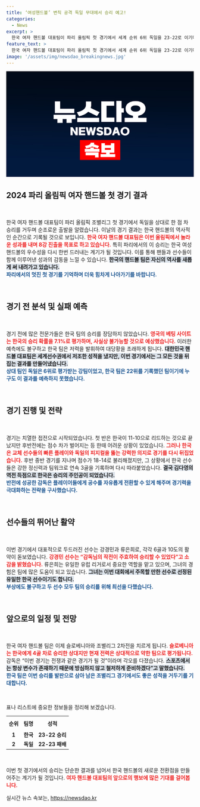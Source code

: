 ```yaml
---
title: ‘여성핸드볼’ 변칙 공격 독일 무대에서 승리 예고!
categories:
  - News
excerpt: >
  한국 여자 핸드볼 대표팀이 파리 올림픽 첫 경기에서 세계 순위 6위 독일을 23-22로 이기며 기적의 시작을 알렸습니다. 예상 밖의 승리는 감독의 ‘극단 전술’과 선수들의 투혼 덕분! 28일 슬로베니아와의 2차전 기대감 상승!
feature_text: >
  한국 여자 핸드볼 대표팀이 파리 올림픽 첫 경기에서 세계 순위 6위 독일을 23-22로 이기며 기적의 시작을 알렸습니다. 예상 밖의 승리는 감독의 ‘극단 전술’과 선수들의 투혼 덕분! 28일 슬로베니아와의 2차전 기대감 상승!
image: '/assets/img/newsdao_breakingnews.jpg'
---
```


<p><img src="/assets/img/newsdao_breakingnews.jpg" alt="firstkoreanews 속보" /></p>

<h2 data-ke-size="size26">2024 파리 올림픽 여자 핸드볼 첫 경기 결과</h2>

<p data-ke-size="size16">&nbsp;</p>

<p>한국 여자 핸드볼 대표팀이 파리 올림픽 조별리그 첫 경기에서 독일을 상대로 한 점 차 승리를 거두며 순조로운 출발을 알렸습니다. 이날의 경기 결과는 한국 핸드볼의 역사적인 순간으로 기록될 것으로 보입니다. <b><span style="color: #ee2323;">한국 여자 핸드볼 대표팀은 이번 올림픽에서 놀라운 성과를 내며 8강 진출을 목표로 하고 있습니다.</span></b> 특히 파리에서의 이 승리는 한국 여성 핸드볼의 우수성을 다시 한번 드러내는 계기가 될 것입니다. 이를 통해 팬들과 선수들이 함께 이루어낸 성과의 감동을 느낄 수 있습니다. <b><span style="background-color: #21538527;">한국의 핸드볼 팀은 자신의 역사를 새롭게 써 내려가고 있습니다.</span></b><br>
<b><span style="color: #1a5490;">파리에서의 멋진 첫 경기를 기억하며 더욱 힘차게 나아가기를 바랍니다.</span></b></p>

<p data-ke-size="size16">&nbsp;</p>

<h2 data-ke-size="size26">경기 전 분석 및 실패 예측</h2>

<p data-ke-size="size16">&nbsp;</p>

<p>경기 전에 많은 전문가들은 한국 팀의 승리를 장담하지 않았습니다. <b><span style="color: #ee2323;">영국의 베팅 사이트는 한국의 승리 확률을 7.1%로 평가하며, 사실상 불가능할 것으로 예상했습니다.</span></b> 이러한 예측에도 불구하고 한국 팀은 저력을 발휘하여 대당황을 초래하게 됩니다. <b><span style="background-color: #21538527;">대한민국 핸드볼 대표팀은 세계선수권에서 저조한 성적을 냈지만, 이번 경기에서는 그 모든 것을 뒤집는 결과를 만들어냈습니다.</span></b><br>
<b><span style="color: #1a5490;">상대 팀인 독일은 6위로 평가받는 강팀이었고, 한국 팀은 22위를 기록했던 팀이기에 누구도 이 결과를 예측하지 못했습니다.</span></b></p>

<p data-ke-size="size16">&nbsp;</p>

<h2 data-ke-size="size26">경기 진행 및 전략</h2>

<p data-ke-size="size16">&nbsp;</p>

<p>경기는 치열한 접전으로 시작되었습니다. 첫 반은 한국이 11-10으로 리드하는 것으로 끝났지만 후반전에는 점수 차가 벌어지는 등 한때 어려운 상황이 있었습니다. <b><span style="color: #ee2323;">그러나 한국은 교체 선수들의 빠른 플레이와 독일의 피지컬을 뚫는 강력한 의지로 경기를 다시 뒤집었습니다.</span></b> 후반 중반 경기를 지나며 점수가 18-14로 불리해졌지만, 그 상황에서 한국 선수들은 강한 정신력과 팀워크로 연속 3골을 기록하며 다시 따라붙었습니다. <b><span style="background-color: #21538527;">결국 김다영의 역전 득점으로 한국은 승리의 주인공이 되었습니다.</span></b><br>
<b><span style="color: #1a5490;">반전에 성공한 감독은 플레이어들에게 공수를 자유롭게 전환할 수 있게 해주며 경기력을 극대화하는 전략을 구사했습니다.</span></b></p>

<p data-ke-size="size16">&nbsp;</p>

<h2 data-ke-size="size26">선수들의 뛰어난 활약</h2>

<p data-ke-size="size16">&nbsp;</p>

<p>이번 경기에서 대표적으로 두드러진 선수는 강경민과 류은희로, 각각 6골과 10도의 활약이 돋보였습니다. <b><span style="color: #ee2323;">강경민 선수는 “감독님의 작전이 주효하여 승리할 수 있었다”고 소감을 밝혔습니다.</span></b> 류은희는 유일한 유럽 리거로서 중요한 역할을 맡고 있으며, 그녀의 경험은 팀에 많은 도움이 되고 있습니다. <b><span style="background-color: #21538527;">그녀는 이번 대회에서 주목할 만한 선수로 선정된 유일한 한국 선수이기도 합니다.</span></b><br>
<b><span style="color: #1a5490;">부상에도 불구하고 두 선수 모두 팀의 승리를 위해 최선을 다했습니다.</span></b></p>

<p data-ke-size="size16">&nbsp;</p>

<h2 data-ke-size="size26">앞으로의 일정 및 전망</h2>

<p data-ke-size="size16">&nbsp;</p>

<p>한국 여자 핸드볼 팀은 이제 슬로베니아와 조별리그 2차전을 치르게 됩니다. <b><span style="color: #ee2323;">슬로베니아는 한국에게 4골 차로 승리한 상대지만 현재 전력은 상대적으로 약한 팀으로 평가됩니다.</span></b> 감독은 “이번 경기는 전쟁과 같은 경기가 될 것”이라며 각오를 다졌습니다. <b><span style="background-color: #21538527;">스포츠에서는 항상 변수가 존재하기 때문에 방심하지 않고 철저하게 준비하겠다”고 말했습니다.</span></b><br>
<b><span style="color: #1a5490;">한국 팀은 이번 승리를 발판으로 삼아 남은 조별리그 경기에서도 좋은 성적을 거두기를 기대합니다.</span></b></p>

<p data-ke-size="size16">&nbsp;</p>

<p>표나 리스트에 중요한 정보들을 정리해 보겠습니다. </p>

<table style="width: 100%; border-collapse: collapse;">
  <tr>
    <th style="text-align: center; height: 30px;"><b>순위</b></th>
    <th style="text-align: center; height: 30px;"><b>팀명</b></th>
    <th style="text-align: center; height: 30px;"><b>성적</b></th>
  </tr>
  <tr>
    <td style="text-align: center; height: 17px;"><b>1</b></td>
    <td style="text-align: center; height: 17px;"><b>한국</b></td>
    <td style="text-align: center; height: 17px;"><b>23-22 승리</b></td>
  </tr>
  <tr>
    <td style="text-align: center; height: 17px;"><b>2</b></td>
    <td style="text-align: center; height: 17px;"><b>독일</b></td>
    <td style="text-align: center; height: 17px;"><b>22-23 패배</b></td>
  </tr>
</table>

<p data-ke-size="size16">&nbsp;</p>

<p>이번 첫 경기에서의 승리는 단순한 결과를 넘어서 한국 핸드볼의 새로운 전환점을 만들어주는 계기가 될 것입니다. <b><span style="color: #ee2323;">여자 핸드볼 대표팀의 앞으로의 행보에 많은 기대를 걸어봅니다.</span></b></p>
실시간 뉴스 속보는, <a href="https://newsdao.kr" rel="dofollow">https://newsdao.kr</a>


